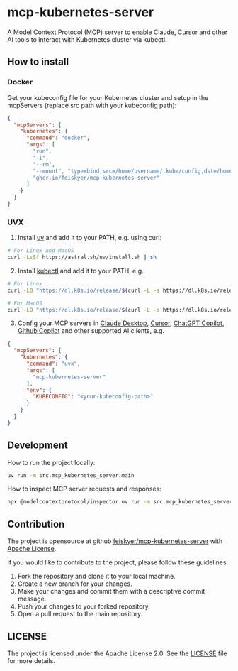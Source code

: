 # mcp-kubernetes-server

A Model Context Protocol (MCP) server to enable Claude, Cursor and other AI tools to interact with Kubernetes cluster via kubectl.

## How to install

### Docker

Get your kubeconfig file for your Kubernetes cluster and setup in the mcpServers (replace src path with your kubeconfig path):

```json
{
  "mcpServers": {
    "kubernetes": {
      "command": "docker",
      "args": [
        "run",
        "-i",
        "--rm",
        "--mount", "type=bind,src=/home/username/.kube/config,dst=/home/mcp/.kube/config",
        "ghcr.io/feiskyer/mcp-kubernetes-server"
      ]
    }
  }
}
```

### UVX

1. Install [uv](https://docs.astral.sh/uv/getting-started/installation/#installation-methods) and add it to your PATH, e.g. using curl:

```bash
# For Linux and MacOS
curl -LsSf https://astral.sh/uv/install.sh | sh
```

2. Install [kubectl](https://kubernetes.io/docs/tasks/tools/) and add it to your PATH, e.g.

```bash
# For Linux
curl -LO "https://dl.k8s.io/release/$(curl -L -s https://dl.k8s.io/release/stable.txt)/bin/linux/amd64/kubectl"

# For MacOS
curl -LO "https://dl.k8s.io/release/$(curl -L -s https://dl.k8s.io/release/stable.txt)/bin/darwin/arm64/kubectl"
```

3. Config your MCP servers in [Claude Desktop](https://claude.ai/download), [Cursor](https://www.cursor.com/), [ChatGPT Copilot](https://marketplace.visualstudio.com/items?itemName=feiskyer.chatgpt-copilot), [Github Copilot](https://github.com/features/copilot) and other supported AI clients, e.g.

```json
{
  "mcpServers": {
    "kubernetes": {
      "command": "uvx",
      "args": [
        "mcp-kubernetes-server"
      ],
      "env": {
        "KUBECONFIG": "<your-kubeconfig-path>"
      }
    }
  }
}
```

## Development

How to run the project locally:

```sh
uv run -m src.mcp_kubernetes_server.main
```

How to inspect MCP server requests and responses:

```sh
npx @modelcontextprotocol/inspector uv run -m src.mcp_kubernetes_server.main
```

## Contribution

The project is opensource at github [feiskyer/mcp-kubernetes-server](https://github.com/feiskyer/mcp-kubernetes-server) with [Apache License](LICENSE).

If you would like to contribute to the project, please follow these guidelines:

1. Fork the repository and clone it to your local machine.
2. Create a new branch for your changes.
3. Make your changes and commit them with a descriptive commit message.
4. Push your changes to your forked repository.
5. Open a pull request to the main repository.

## LICENSE

The project is licensed under the Apache License 2.0. See the [LICENSE](LICENSE) file for more details.
